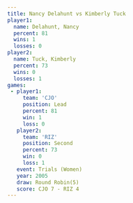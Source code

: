 ```yaml
---
title: Nancy Delahunt vs Kimberly Tuck
player1:               
  name: Delahunt, Nancy
  percent: 81          
  wins: 1              
  losses: 0            
player2:               
  name: Tuck, Kimberly 
  percent: 73          
  wins: 0              
  losses: 1            
games:
 - player1:        
     team: 'CJO'   
     position: Lead
     percent: 81   
     win: 1        
     loss: 0       
   player2:          
     team: 'RIZ'     
     position: Second
     percent: 73     
     win: 0          
     loss: 1         
   event: Trials (Women)
   year: 2005           
   draw: Round Robin(5) 
   score: CJO 7 - RIZ 4 
---
```

